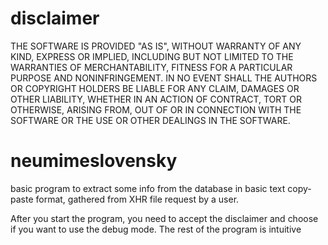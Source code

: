 # disclaimer
THE SOFTWARE IS PROVIDED "AS IS", WITHOUT WARRANTY OF ANY KIND, EXPRESS OR
IMPLIED, INCLUDING BUT NOT LIMITED TO THE WARRANTIES OF MERCHANTABILITY,
FITNESS FOR A PARTICULAR PURPOSE AND NONINFRINGEMENT. IN NO EVENT SHALL THE
AUTHORS OR COPYRIGHT HOLDERS BE LIABLE FOR ANY CLAIM, DAMAGES OR OTHER
LIABILITY, WHETHER IN AN ACTION OF CONTRACT, TORT OR OTHERWISE, ARISING FROM,
OUT OF OR IN CONNECTION WITH THE SOFTWARE OR THE USE OR OTHER DEALINGS IN THE
SOFTWARE.




# neumimeslovensky
basic program to extract some info from the database in basic text copy-paste format, gathered from XHR file request by a user.

After you start the program, you need to accept the disclaimer and choose if you want to use the debug mode. The rest of the program is intuitive
